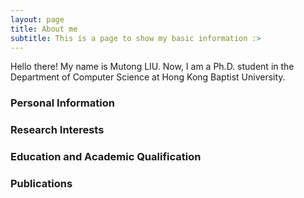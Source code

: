 ```yaml
---
layout: page
title: About me
subtitle: This is a page to show my basic information :>
---
```


Hello there! My name is Mutong LIU. Now, I am a Ph.D. student in the Department of Computer Science at Hong Kong Baptist University.


### Personal Information


### Research Interests


### Education and Academic Qualification


### Publications
